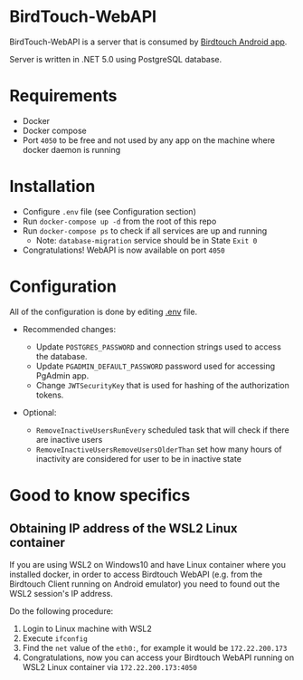 # BirdTouch-WebAPI
BirdTouch-WebAPI is a server that is consumed by [Birdtouch Android app](https://github.com/ilic5000/BirdTouch-Client).

Server is written in .NET 5.0 using PostgreSQL database.

# Requirements
- Docker
- Docker compose
- Port `4050` to be free and not used by any app on the machine where docker daemon is running

# Installation

- Configure `.env` file (see Configuration section)
- Run `docker-compose up -d` from the root of this repo
- Run `docker-compose ps` to check if all services are up and running
    - Note: `database-migration` service should be in State `Exit 0`
- Congratulations! WebAPI is now available on port `4050`

# Configuration
All of the configuration is done by editing [.env](https://github.com/ilic5000/BirdTouch-WebAPI/blob/master/BirdTouchWebAPI/.env) file. 

* Recommended changes:
    * Update `POSTGRES_PASSWORD` and connection strings used to access the database. 
    * Update `PGADMIN_DEFAULT_PASSWORD` password used for accessing PgAdmin app.
    * Change `JWTSecurityKey` that is used for hashing of the authorization tokens.

* Optional:
    * `RemoveInactiveUsersRunEvery` scheduled task that will check if there are inactive users
    * `RemoveInactiveUsersRemoveUsersOlderThan` set how many hours of inactivity are considered for user to be in inactive state

# Good to know specifics

## Obtaining IP address of the WSL2 Linux container

If you are using WSL2 on Windows10 and have Linux container where you installed docker, in order to access Birdtouch WebAPI (e.g. from the Birdtouch Client running on Android emulator) you need to found out the WSL2 session's IP address. 

Do the following procedure:

1. Login to Linux machine with WSL2
2. Execute `ifconfig`
3. Find the `net` value of the `eth0:`, for example it would be `172.22.200.173`
4. Congratulations, now you can access your Birdtouch WebAPI running on WSL2 Linux container via `172.22.200.173:4050` 